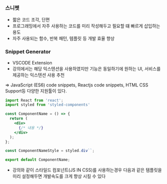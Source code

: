 ### 스니펫

- 짧은 코드 조각, 단편
- 프로그래밍에서 자주 사용하는 코드를 미리 작성해두고 필요할 떄 빠르게 삽입하는 용도
- 자주 사용되는 함수, 반복 패턴, 템플릿 등 개발 효율 향상

### Snippet Generator

- VSCODE Extension
- 강의에서는 해당 익스텐션을 사용하였지만 기능은 동일하기에 원하는 UI, 서비스를 제공하는 익스텐션 사용 추천

⇒ JavaScript (ES6) code snippets, Reactjs code snippets, HTML CSS Support등 다양한 지원툴이 있다.

```jsx
import React from 'react';
import styled from 'styled-components'

const ComponentName = () => {
  return (
    <div>
      {/* 내용 */}
    </div>
  );
};

const ComponentNameStyle = styled.div``;

export default ComponentName;

```

- 강의와 같이 스타일드 컴포넌트(JS IN CSS)를 사용하는경우 다음과 같은 템플릿을 미리 설정해두면 개발속도를 크게 향상 시킬 수 있다